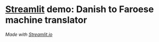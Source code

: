 # [Streamlit](https://faroese-streamlit-da-fo-translator-da-fo-streamlit-0abieo.streamlitapp.com/) demo: Danish to Faroese machine translator

###### Made with [Streamlit.io](https://streamlit.io/)
